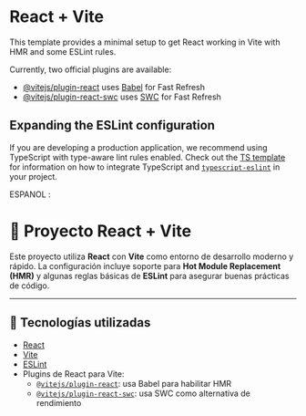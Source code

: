 # React + Vite

This template provides a minimal setup to get React working in Vite with HMR and some ESLint rules.

Currently, two official plugins are available:

- [@vitejs/plugin-react](https://github.com/vitejs/vite-plugin-react/blob/main/packages/plugin-react) uses [Babel](https://babeljs.io/) for Fast Refresh
- [@vitejs/plugin-react-swc](https://github.com/vitejs/vite-plugin-react/blob/main/packages/plugin-react-swc) uses [SWC](https://swc.rs/) for Fast Refresh

## Expanding the ESLint configuration

If you are developing a production application, we recommend using TypeScript with type-aware lint rules enabled. Check out the [TS template](https://github.com/vitejs/vite/tree/main/packages/create-vite/template-react-ts) for information on how to integrate TypeScript and [`typescript-eslint`](https://typescript-eslint.io) in your project.

ESPANOL : 
# 🌿 Proyecto React + Vite

Este proyecto utiliza **React** con **Vite** como entorno de desarrollo moderno y rápido. La configuración incluye soporte para **Hot Module Replacement (HMR)** y algunas reglas básicas de **ESLint** para asegurar buenas prácticas de código.

---

## 🚀 Tecnologías utilizadas

- [React](https://reactjs.org/)
- [Vite](https://vitejs.dev/)
- [ESLint](https://eslint.org/)
- Plugins de React para Vite:
  - [`@vitejs/plugin-react`](https://github.com/vitejs/vite-plugin-react/blob/main/packages/plugin-react): usa Babel para habilitar HMR
  - [`@vitejs/plugin-react-swc`](https://github.com/vitejs/vite-plugin-react/blob/main/packages/plugin-react-swc): usa SWC como alternativa de rendimiento
